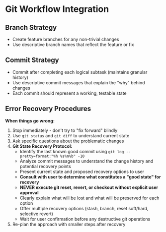 # Git Workflow Integration

## Branch Strategy

- Create feature branches for any non-trivial changes
- Use descriptive branch names that reflect the feature or fix

## Commit Strategy

- Commit after completing each logical subtask (maintains granular history)
- Use descriptive commit messages that explain the "why" behind changes
- Each commit should represent a working, testable state

## Error Recovery Procedures

**When things go wrong:**
1. Stop immediately - don't try to "fix forward" blindly
2. Use `git status` and `git diff` to understand current state
3. Ask specific questions about the problematic changes
4. **Git State Recovery Protocol:**
   - Identify the last known good commit using `git log --pretty=format:"%h %s%n%b" -10`
   - Analyze commit messages to understand the change history and potential recovery points
   - Present current state and proposed recovery options to user
   - **Consult with user to determine what constitutes a "good state" for recovery**
   - **NEVER execute git reset, revert, or checkout without explicit user approval**
   - Clearly explain what will be lost and what will be preserved for each option
   - Offer multiple recovery options (stash, branch, reset soft/hard, selective revert)
   - Wait for user confirmation before any destructive git operations
5. Re-plan the approach with smaller steps after recovery